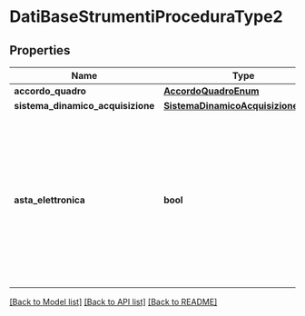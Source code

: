 # DatiBaseStrumentiProceduraType2

## Properties
Name | Type | Description | Notes
------------ | ------------- | ------------- | -------------
**accordo_quadro** | [**AccordoQuadroEnum**](AccordoQuadroEnum.md) |  | 
**sistema_dinamico_acquisizione** | [**SistemaDinamicoAcquisizioneEnum**](SistemaDinamicoAcquisizioneEnum.md) |  | 
**asta_elettronica** | **bool** | Strumenti per lo svolgimento delle procedure. Ricorso all&#x27;asta elettronica - corrisponde al campo bt-767 - Electronic Auction del TED | 

[[Back to Model list]](../README.md#documentation-for-models) [[Back to API list]](../README.md#documentation-for-api-endpoints) [[Back to README]](../README.md)

